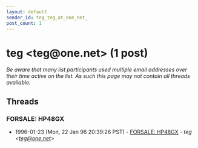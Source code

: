 ```yaml
---
layout: default
sender_id: teg_teg_at_one_net_
post_count: 1
---
```


# teg <teg<span>@</span>one.net> (1 post)

_Be aware that many list participants used multiple email addresses over their time active on the list. As such this page may not contain all threads available._

## Threads

### FORSALE: HP48GX
+ 1996-01-23 (Mon, 22 Jan 96 20:39:26 PST) - [FORSALE: HP48GX](/archive/1996/01/3fbe2a256ab7cdb2ec547cbab69ff3fcc23c964fdf2ba1531a4716b9bb08c804) - _teg \<teg@one.net\>_

